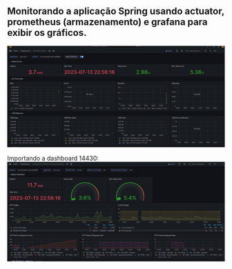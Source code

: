 ## Monitorando a aplicação Spring usando actuator, prometheus (armazenamento) e grafana para exibir os gráficos.

![img_1.png](img_1.png)

Importando a dashboard 14430:
![img_2.png](img_2.png)
